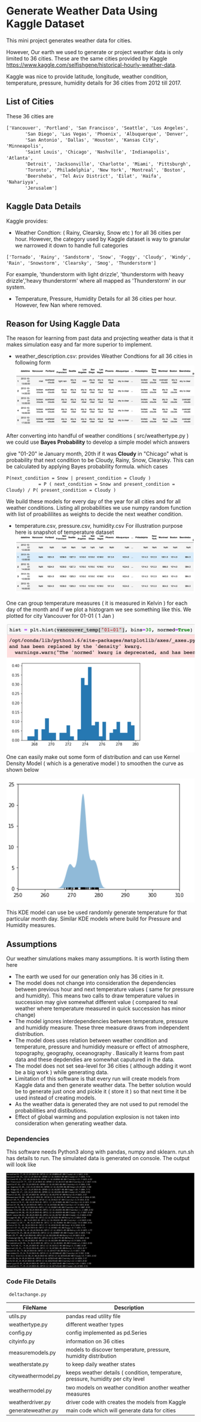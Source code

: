 # Generate Weather Data Using Kaggle Dataset
This mini project generates weather data for cities. 

However, Our earth we used to generate or project weather data is only limited to 36 cities. These are the same cities provided
by Kaggle https://www.kaggle.com/selfishgene/historical-hourly-weather-data. 

Kaggle was nice to provide latitude, longitude, weather condition, temperature, pressure, humidity details for 36 cities from 2012 till 2017.

## List of Cities
These 36 cities are 
```
['Vancouver', 'Portland', 'San Francisco', 'Seattle', 'Los Angeles',
       'San Diego', 'Las Vegas', 'Phoenix', 'Albuquerque', 'Denver',
       'San Antonio', 'Dallas', 'Houston', 'Kansas City', 'Minneapolis',
       'Saint Louis', 'Chicago', 'Nashville', 'Indianapolis', 'Atlanta',
       'Detroit', 'Jacksonville', 'Charlotte', 'Miami', 'Pittsburgh',
       'Toronto', 'Philadelphia', 'New York', 'Montreal', 'Boston',
       'Beersheba', 'Tel Aviv District', 'Eilat', 'Haifa', 'Nahariyya',
       'Jerusalem']
```


## Kaggle Data Details
Kaggle provides:
* Weather Condtion: ( Rainy, Clearsky, Snow etc ) for all 36 cities per hour. However, the category used by Kaggle dataset is way to granular we narrowed it down to handle full categories 
```
['Tornado', 'Rainy', 'Sandstorm', 'Snow', 'Foggy', 'Cloudy', 'Windy', 'Rain', 'Snowstorm', 'Clearsky', 'Smog', 'Thunderstorm']
```
For example, 'thunderstorm with light drizzle', 'thunderstorm with heavy drizzle','heavy thunderstorm' where all mapped as 'Thunderstorm' in our system.

* Temperature, Pressure, Humidity Details for all 36 cities per hour. However, few Nan where removed.

## Reason for Using Kaggle Data
The reason for learning from past data and projecting weather data is that it makes simulation easy and far more superior to implement. 
*  weather_description.csv: provides Weather Condtions for all 36 cities in following form
![Weather Condtion](https://github.com/somilasthana/weathergenerator/blob/master/pics/weather_description.png)

After converting into handful of weather conditions ( src/weathertype.py ) we could use **Bayes Probability** to develop a simple model which answers

give "01-20" ie January month, 20th if it was **Cloudy** in "Chicago" what is probability that next condition to be 
Cloudy, Rainy, Snow, Clearsky. This can be calculated by applying Bayes probability formula. which cases
```
P(next_condition = Snow | present_condition = Cloudy ) 
            = P ( next_condition = Snow and present_condition = Cloudy) / P( present_condition = Cloudy )
```
We build these models for every day of the year for all cities and for all weather conditions. Listing all probabilities we use numpy random function with list of proabililites as weights to decide the next weather condition.

* temperature.csv, pressure.csv, humidity.csv
For illustration purpose here is snapshot of temperature dataset
![Temperature Details](https://github.com/somilasthana/weathergenerator/blob/master/pics/temperature_details.png)

One can group temperature measures ( it is measured in Kelvin ) for each day of the month and if we plot a histogram we see something like this. We plotted for city Vancouver for 01-01 ( 1 Jan )

![Temperature Histogram](https://github.com/somilasthana/weathergenerator/blob/master/pics/temperature_distribution.png)
One can easily make out some form of distribution and can use Kernel Density Model ( which is a generative model ) to smoothen the curve as shown below

![Temperature Smooth](https://github.com/somilasthana/weathergenerator/blob/master/pics/temperature_smooth.png)

This KDE model can use be used randomly generate temperature for that particular month day. Similar KDE models where build for Pressure and Humidity measures.

## Assumptions
Our weather simulations makes many assumptions. It is worth listing them here
* The earth we used for our generation only has 36 cities in it. 
* The model does not change into consideration the dependencies between previous hour and next temperature values ( same for pressure and humidity). This means two calls to draw temperature values in succession may give somewhat different value ( compared to real weather where temperature measured in quick succession has minor change)
* The model ignores interdependencies between temperature, pressure and humididy measure. These three measure draws from independent distribution.
* The model does uses relation between weather condition and temperature, pressure and humididy measure or effect of atmosphere, topography, geography, oceanography . Basically it learns from past data and these depdendies are somewhat caputured in the data.
* The model does not set sea-level for 36 cities ( although adding it wont be a big work ) while generating data.
* Limitation of this software is that every run will create models from Kaggle data and then generate weather data. The better solution would be to generate just once and pickle it ( store it ) so that next time it be used instead of creating models.
* As the weather data is generated they are not used to put remodel the probabilities and distibutions. 
* Effect of global warming and population explosion is not taken into consideration when generating weather data.

### Dependencies
This software needs Python3 along with pandas, numpy and sklearn. run.sh has details to run. The simulated data is generated on console.
The output will look like 

![Final Output](https://github.com/somilasthana/weathergenerator/blob/master/pics/weather_generation_output.png)

### Code File Details

                                           
     deltachange.py                                        

FileName            | Description      | 
--------------------|------------------|
utils.py            | pandas read utility file  | 
weathertype.py      | different weather types  | 
config.py           | config implemented as pd.Series     | 
cityinfo.py         | information on 36 cities  | 
measuremodels.py    | models to discover temperature, pressure, humidity distribution  |
weatherstate.py     | to keep daily weather states    |
cityweathermodel.py | keeps weather details ( condition, temperature, pressure, humidity per city level | 
weathermodel.py     | two models on weather condition another weather measures |
weatherdriver.py    | driver code with creates the models from Kaggle
generateweather.py  | main code which will generate data for cities

